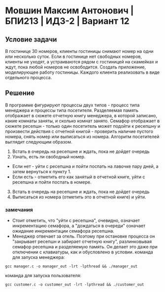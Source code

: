 # Мовшин Максим Антонович | БПИ213 | ИДЗ-2 | Вариант 12
## Условие задачи
В гостинице 30 номеров, клиенты гостиницы снимают номер на одни или несколько суток. Если в гостинице нет свободных номеров, клиенты не уходят, а устраиваются рядом с гостиницей на скамейках и ждут, пока любой номеров не освободится. Создать приложение, моделирующее работу гостиницы. Каждого клиента реализовать в виде отдельного процесса.
## Решение
В программе фигурируют процессы двух типов - процесс типа менеджера и процессы типа посетителя.
Разделяемая память отображает в сюжете отчетную книгу менеджера, в которой записано, какие комнаты заняты, и сколько комнат занято.
Семафор отображает в сюжете ресепшн - только один посетитель может подойти к ресепшну и произвести действия с отчетной книгой - проверить наличие пустого номера, снять номер или выписаться из номера.
Алгоритм посетителей выглядит следующим образом.
1. Встать в очередь на ресепшне и ждать, пока не дойдет очередь
2. Узнать, есть ли свободный номер.
 - Если нет - уйти с ресепшна и пойти поспать на лавочке пару дней, а затем вернуться к пункту 1.
 - Если есть - отметить его как занятый в отчетной книге, уйти с ресепшна и пойти поспать в номере.
3. Встать в очередь на ресепшне и ждать, пока не дойдет очередь
4. Выписаться из номера (отметить это в отчетной книге) и уйти.
### замечания
- Стоит отметить, что "уйти с ресепшна", очевидно, означает инкрементацию семафора, а "дождаться в очереди" означает ожидание инкрементации семафора ресепшна.
- Менеджер отвечает за отель. Поэтому при остановке процесса он "закрывает ресепшн и забирает отчетную книгу", разлинковывая семафор ресепшна и разделяемую память. Он делает это даже при отключении с клавиатуры, как и обусловлено в условии.
команда для запуска менеджера:
```
gcc manager.c -o manager_out -lrt -lpthread && ./manager_out
```

команда для запуска пользователя:
```
gcc customer.c -o customer_out -lrt -lpthread && ./customer_out
```
